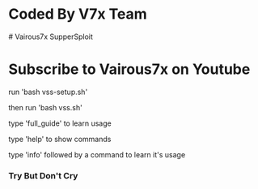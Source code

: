 <h1>Coded By V7x Team</h1>
# Vairous7x SupperSploit
<h1> Subscribe to Vairous7x on Youtube </h1>
run 'bash vss-setup.sh' 

then run 'bash vss.sh'

type 'full_guide' to learn usage

type 'help' to show commands

type 'info' followed by a command to learn it's usage
<h3>Try But Don't Cry</h3>
